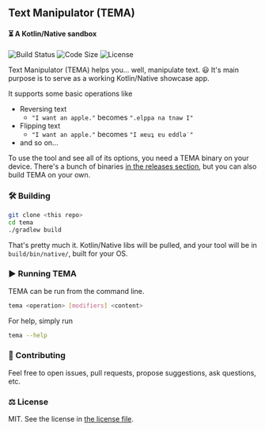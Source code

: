 ## Text Manipulator (TEMA)


#### ⏳ A Kotlin/Native sandbox

![Build Status](https://img.shields.io/github/workflow/status/milosmns/tema/Build%20Release?label=Build&logo=github)
![Code Size](https://img.shields.io/github/languages/code-size/milosms/tema?label=Code%20Size&logo=github&style=flat-square)
![License](https://img.shields.io/github/license/milosmns/tema?label=License)

Text Manipulator (TEMA) helps you... well, manipulate text. 😃
It's main purpose is to serve as a working Kotlin/Native showcase app.

It supports some basic operations like

- Reversing text
    - `"I want an apple."` becomes `".elppa na tnaw I"`
- Flipping text
    - `"I want an apple."` becomes `"I ʍɐuʇ ɐu ɐddlǝ˙"`
- and so on...

To use the tool and see all of its options, you need a TEMA binary on your device.
There's a bunch of binaries [in the releases section](https://github.com/milosmns/tema/releases), 
but you can also build TEMA on your own.


### 🛠️ Building

```bash
git clone <this repo>
cd tema
./gradlew build
```

That's pretty much it. Kotlin/Native libs will be pulled, and your tool will be in `build/bin/native/`, built for your OS.


### ▶️ Running TEMA

TEMA can be run from the command line.

```bash
tema <operation> [modifiers] <content>
```

For help, simply run

```bash
tema --help
```


### 💬 Contributing

Feel free to open issues, pull requests, propose suggestions, ask questions, etc.


### ⚖️ License

MIT. See the license in [the license file](https://github.com/milosmns/tema/blob/master/LICENSE).